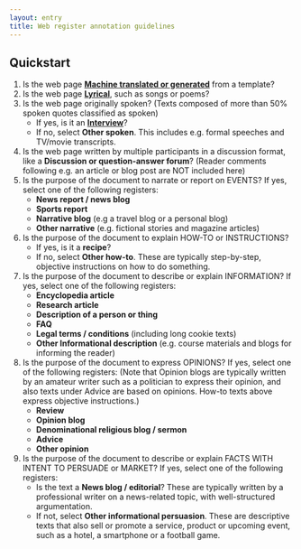 ```yaml
---
layout: entry
title: Web register annotation guidelines
---
```


## Quickstart

1. Is the web page [**Machine translated or generated**](MT) from a template?
2. Is the web page [**Lyrical**](LY), such as songs or poems?
3. Is the web page originally spoken? (Texts composed of more than 50% spoken quotes classified as spoken)
    * If yes, is it an [**Interview**](SP-it)?
    * If no, select **Other spoken**. This includes e.g. formal speeches and TV/movie transcripts.
4. Is the web page written by multiple participants in a discussion format, like a **Discussion or question-answer forum**? (Reader comments following e.g. an article or blog post are NOT included here)
5. Is the purpose of the document to narrate or report on EVENTS? If yes, select one of the following registers:
    * **News report / news blog**
    * **Sports report**
    * **Narrative blog** (e.g a travel blog or a personal blog)
    * **Other narrative** (e.g. fictional stories and magazine articles)
6. Is the purpose of the document to explain HOW-TO or INSTRUCTIONS?
    * If yes, is it a **recipe**?
    * If no, select **Other how-to**. These are typically step-by-step, objective instructions on how to do something.
7. Is the purpose of the document to describe or explain INFORMATION? If yes, select one of the following registers:
    * **Encyclopedia article** 
    * **Research article**
    * **Description of a person or thing**
    * **FAQ**
    * **Legal terms / conditions** (including long cookie texts)
    * **Other Informational description** (e.g. course materials and blogs for informing the reader)
8. Is the purpose of the document to express OPINIONS? If yes, select one of the following registers: (Note that Opinion blogs are typically written by an amateur writer such as a politician to express their opinion, and also texts under Advice are based on opinions. How-to texts above express objective instructions.)
    * **Review**
    * **Opinion blog**
    * **Denominational religious blog / sermon** 
    * **Advice**
    * **Other opinion**
9. Is the purpose of the document to describe or explain FACTS WITH INTENT TO PERSUADE or MARKET? If yes, select one of the following registers:
    * Is the text a **News blog / editorial**? These are typically written by a professional writer on a news-related topic, with well-structured argumentation.
    * If not, select **Other informational persuasion**. These are descriptive texts that also sell or promote a service, product or upcoming event, such as a hotel, a smartphone or a football game.
